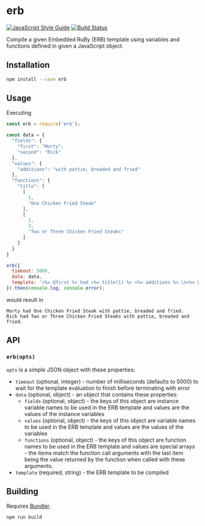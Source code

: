 # erb

[![JavaScript Style Guide](https://img.shields.io/badge/code_style-standard-brightgreen.svg)](https://standardjs.com)
[![Build Status](https://travis-ci.org/wix/erb.svg?branch=master)](https://travis-ci.org/wix/erb)

Compile a given Embedded RuBy (ERB) template using variables and functions defined in given a JavaScript object.

## Installation

```bash
npm install --save erb
```

## Usage

Executing

```javascript
const erb = require('erb');

const data = {
  "fields": {
    "first": "Morty",
    "second": "Rick"
  },
  "values": {
    "additions": "with pattie, breaded and fried"
  },
  "functions": {
    "title": [
      [
        1,
        "One Chicken Fried Steak"
      ],
      [
        2,
        3,
        "Two or Three Chicken Fried Steaks"
      ]
    ]
  }
}

erb({
  timeout: 5000,
  data: data,
  template: '<%= @first %> had <%= title(1) %> <%= additions %>.\n<%= @second %> had <%= title(2, 3) %> <%= additions %>.'
}).then(console.log, console.error);
```

would result in

```text
Morty had One Chicken Fried Steak with pattie, breaded and fried.
Rick had Two or Three Chicken Fried Steaks with pattie, breaded and fried.
```

## API

### `erb(opts)`

`opts` is a simple JSON object with these properties:

* `timeout` (optional, integer) - number of milliseconds (defaults to 5000) to wait for the template evaluation to finish before terminating with error
* `data` (optional, object) - an object that contains these properties:
  * `fields` (optional, object) - the keys of this object are instance variable names to be used in the ERB template and values are the values of the instance variables
  * `values` (optional, object) - the keys of this object are variable names to be used in the ERB template and values are the values of the variables
  * `functions` (optional, object) - the keys of this object are function names to be used in the ERB template and values are special arrays - the items match the function call arguments with the last item being the value returned by the function when called with these arguments.
* `template` (required, string) - the ERB template to be compiled

## Building

Requires [Bundler](http://bundler.io/).

```bash
npm run build
```